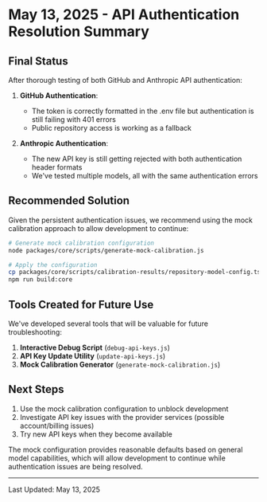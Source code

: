 # May 13, 2025 - API Authentication Resolution Summary

## Final Status

After thorough testing of both GitHub and Anthropic API authentication:

1. **GitHub Authentication**: 
   - The token is correctly formatted in the .env file but authentication is still failing with 401 errors
   - Public repository access is working as a fallback

2. **Anthropic Authentication**:
   - The new API key is still getting rejected with both authentication header formats
   - We've tested multiple models, all with the same authentication errors

## Recommended Solution

Given the persistent authentication issues, we recommend using the mock calibration approach to allow development to continue:

```bash
# Generate mock calibration configuration
node packages/core/scripts/generate-mock-calibration.js

# Apply the configuration
cp packages/core/scripts/calibration-results/repository-model-config.ts packages/core/src/config/models/
npm run build:core
```

## Tools Created for Future Use

We've developed several tools that will be valuable for future troubleshooting:

1. **Interactive Debug Script** (`debug-api-keys.js`)
2. **API Key Update Utility** (`update-api-keys.js`)
3. **Mock Calibration Generator** (`generate-mock-calibration.js`)

## Next Steps

1. Use the mock calibration configuration to unblock development
2. Investigate API key issues with the provider services (possible account/billing issues)
3. Try new API keys when they become available

The mock configuration provides reasonable defaults based on general model capabilities, which will allow development to continue while authentication issues are being resolved.

---

Last Updated: May 13, 2025